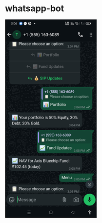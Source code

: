 # whatsapp-bot

<img src="https://github.com/gouravanand662/pics/blob/main/Screenshot_2025-07-19-15-06-27-29_6012fa4d4ddec268fc5c7112cbb265e7.jpg?raw=true" alt="alt text" width="300"/>

